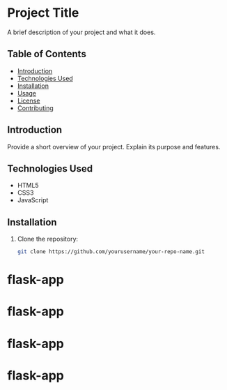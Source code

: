 # Project Title

A brief description of your project and what it does.

## Table of Contents

- [Introduction](#introduction)
- [Technologies Used](#technologies-used)
- [Installation](#installation)
- [Usage](#usage)
- [License](#license)
- [Contributing](#contributing)

## Introduction

Provide a short overview of your project. Explain its purpose and features.

## Technologies Used

- HTML5
- CSS3
- JavaScript

## Installation

1. Clone the repository:
   ```bash
   git clone https://github.com/yourusername/your-repo-name.git
# flask-app
# flask-app
# flask-app
# flask-app

